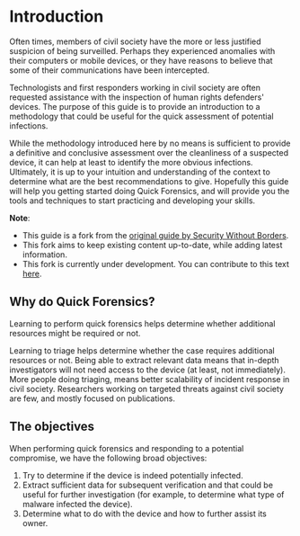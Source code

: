 # Introduction

Often times, members of civil society have the more or less justified suspicion of being surveilled. Perhaps they experienced anomalies with their computers or mobile devices, or they have reasons to believe that some of their communications have been intercepted.

Technologists and first responders working in civil society are often requested assistance with the inspection of human rights defenders' devices. The purpose of this guide is to provide an introduction to a methodology that could be useful for the quick assessment of potential infections.

While the methodology introduced here by no means is sufficient to provide a definitive and conclusive assessment over the cleanliness of a suspected device, it can help at least to identify the more obvious infections. Ultimately, it is up to your intuition and understanding of the context to determine what are the best recommendations to give. Hopefully this guide will help you getting started doing Quick Forensics, and will provide you the tools and techniques to start practicing and developing your skills.

**Note**:

* This guide is a fork from the [original guide by Security Without Borders](https://github.com/securitywithoutborders/guide-to-quick-forensics).
* This fork aims to keep existing content up-to-date, while adding latest information.
* This fork is currently under development. You can contribute to this text [here](https://github.com/pellaeon/guide-to-quick-forensics).

## Why do Quick Forensics?

Learning to perform quick forensics helps determine whether additional resources might be required or not.

Learning to triage helps determine whether the case requires additional resources or not. Being able to extract relevant data means that in-depth investigators will not need access to the device (at least, not immediately). More people doing triaging, means better scalability of incident response in civil society. Researchers working on targeted threats against civil society are few, and mostly focused on publications.

## The objectives

When performing quick forensics and responding to a potential compromise, we have the following broad objectives:

1. Try to determine if the device is indeed potentially infected.
2. Extract sufficient data for subsequent verification and that could be useful for further investigation (for example, to determine what type of malware infected the device).
3. Determine what to do with the device and how to further assist its owner.

